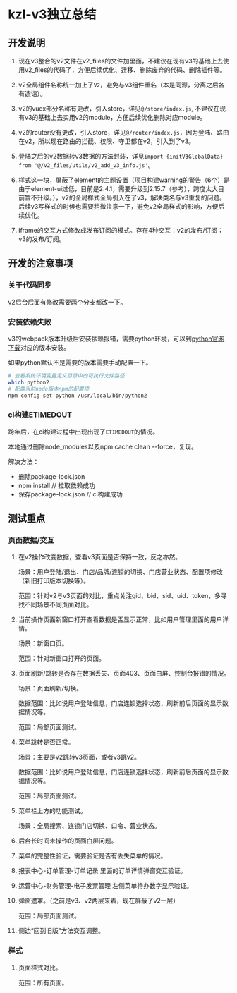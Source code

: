 # kzl-v3独立总结

## 开发说明

1. 现在v3整合的v2文件在v2_files的文件加里面，不建议在现有v3的基础上去使用v2_files的代码了，方便后续优化、迁移、删除废弃的代码、删除插件等。

1. v2全局组件名称统一加上了`V2`，避免与v3组件重名（本是同源，分离之后各有造诣）。

1. v2的vuex部分名称有更改，引入store，详见`@/store/index.js`, 不建议在现有v3的基础上去实用v2的module，方便后续优化删除对应module。

1. v2的router没有更改，引入store，详见`@/router/index.js`，因为登陆、路由在v2，所以现在路由的拦截、权限、守卫都在v2，引入到了v3。

1. 登陆之后的v2数据转v3数据的方法封装，详见`import {initV3GlobalData} from '@/v2_files/utils/v2_add_v3_info.js'`。

1. 样式这一块，屏蔽了element的主题设置（项目构建warning的警告（6个）是由于element-ui过低，目前是2.4.1，需要升级到2.15.7（参考），跨度太大目前暂不升级。），v2的全局样式全局引入在了v3，解决类名与v3重复的问题。后续v3写样式的时候也需要稍微注意一下，避免v2全局样式的影响，方便后续优化。

1. iframe的交互方式修改成发布订阅的模式。存在4种交互：v2的发布/订阅；v3的发布/订阅。

## 开发的注意事项

### 关于代码同步

v2后台后面有修改需要两个分支都改一下。

### 安装依赖失败

v3的webpack版本升级后安装依赖报错，需要python环境，可以到[python官网下载](https://www.python.org/downloads/release/python-2716/)对应的版本安装。

如果python默认不是需要的版本需要手动配置一下。

```bash
# 查看系统环境变量定义目录中的可执行文件路径
which python2
# 配置当前node版本npm的配置项
npm config set python /usr/local/bin/python2
```

### ci构建ETIMEDOUT

跨年后，在ci构建过程中出现出现了`ETIMEDOUT`的情况。

本地通过删除node_modules以及npm cache clean --force，复现。

解决方法：

- 删除package-lock.json
- npm install // 拉取依赖成功
- 保存package-lock.json // ci构建成功

## 测试重点

### 页面数据/交互

1. 在v2操作改变数据，查看v3页面是否保持一致，反之亦然。

    场景：用户登陆/退出、门店/品牌/连锁的切换、门店营业状态、配置项修改（新旧打印版本切换等）。

    范围：针对v2与v3页面的对比，重点关注gid、bid、sid、uid、token，多寻找不同场景不同页面对比。

2. 当前操作页面新窗口打开查看数据是否显示正常，比如用户管理里面的用户详情。

    场景：新窗口页。

    范围：针对新窗口打开的页面。

1. 页面刷新/跳转是否存在数据丢失、页面403、页面白屏、控制台报错的情况。

    场景：页面刷新/切换。

    数据范围：比如说用户登陆信息，门店连锁选择状态，刷新前后页面的显示数据情况等。

    范围：局部页面测试。

2. 菜单跳转是否正常。

    场景：主要是v2跳转v3页面，或者v3跳v2。

    数据范围：比如说用户登陆信息，门店连锁选择状态，刷新前后页面的显示数据情况等。

    范围：局部页面测试。

1. 菜单栏上方的功能测试。

    场景：全局搜索、连锁门店切换、口令、营业状态。

1. 后台长时间未操作的页面白屏问题。

2. 菜单的完整性验证，需要验证是否有丢失菜单的情况。

3. 报表中心-订单管理-订单记录 里面的订单详情弹窗交互验证。

4. 运营中心-财务管理-电子发票管理 左侧菜单待办数字显示验证。

5. 弹窗遮罩。（之前是v3、v2两层来着，现在屏蔽了v2一层）

    范围：局部页面测试。

1. 侧边“回到旧版”方法交互调整。

### 样式

1. 页面样式对比。

   范围：所有页面。

